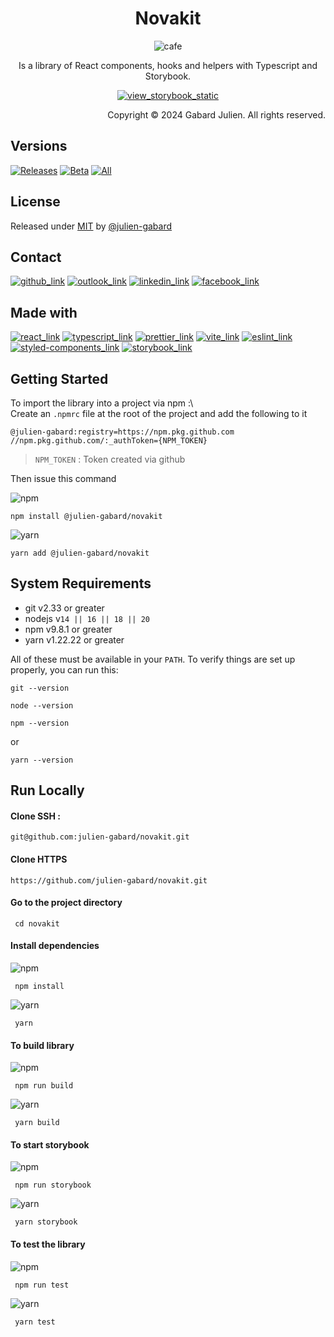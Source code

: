 <h1 align='center'>
  Novakit
</h1>

<p align="center">
 <img src="https://forthebadge.com/images/badges/powered-by-coffee.svg" alt="cafe" />
</p>
<p align="center">
 Is a library of React components, hooks and helpers with Typescript and Storybook.
</p>
<p align="center">
  <a href="https://novakit.netlify.app/">
    <img src="https://img.shields.io/badge/view-Documentation-blue?style=for-the-badge" alt="view_storybook_static" />
  </a>
</p>

<p align="right">
  Copyright © 2024 Gabard Julien. All rights reserved.
</p>

## Versions

[<img alt="Releases" src="https://img.shields.io/badge/Releases-v1.0.0-008000?style=for-the-badge"/>](https://github.com/julien-gabard/novakit/tags)
[<img alt="Beta" src="https://img.shields.io/badge/Beta-v1.0.0-red?style=for-the-badge"/>](https://github.com/julien-gabard/novakit/tags)
[<img alt="All" src="https://img.shields.io/badge/All-version-blue?style=for-the-badge"/>](https://github.com/julien-gabard/novakit/tags)

## License
Released under [MIT](/LICENSE) by [@julien-gabard](https://github.com/julien-gabard)

## Contact

[<img src="https://img.shields.io/badge/GitHub-100000?style=for-the-badge&logo=github&logoColor=white" alt="github_link" />](https://github.com/julien-gabard)
[<img src="https://img.shields.io/badge/Microsoft_Outlook-0078D4?style=for-the-badge&logo=microsoft-outlook&logoColor=white" alt="outlook_link" />](mailto:juliengabard@hotmail.fr)
[<img src="https://img.shields.io/badge/LinkedIn-0077B5?style=for-the-badge&logo=linkedin&logoColor=white" alt="linkedin_link" />](https://www.linkedin.com/in/julien-gabard/)
[<img src="https://img.shields.io/badge/Facebook-%231877F2.svg?style=for-the-badge&logo=Facebook&logoColor=white" alt="facebook_link" />](https://www.facebook.com/JulienGbd/)

## Made with
[<img src="https://img.shields.io/badge/React-20232A?style=for-the-badge&logo=react&logoColor=61DAFB" alt="react_link" />](https://fr.legacy.reactjs.org/)
[<img src="https://img.shields.io/badge/TypeScript-007ACC?style=for-the-badge&logo=typescript&logoColor=white" alt="typescript_link" />](https://www.typescriptlang.org/)
[<img src="https://img.shields.io/badge/prettier-1A2C34?style=for-the-badge&logo=prettier&logoColor=F7BA3E" alt="prettier_link" />](https://prettier.io/)
[<img src="https://img.shields.io/badge/Vite-B73BFE?style=for-the-badge&logo=vite&logoColor=FFD62E" alt="vite_link" />](https://vitejs.dev/)
[<img src="https://img.shields.io/badge/eslint-3A33D1?style=for-the-badge&logo=eslint&logoColor=white" alt="eslint_link" />](https://eslint.org/)
[<img src="https://img.shields.io/badge/styled--components-DB7093?style=for-the-badge&logo=styled-components&logoColor=white" alt="styled-components_link" />](https://styled-components.com/)
[<img src="https://img.shields.io/badge/storybook-FF4785?style=for-the-badge&logo=storybook&logoColor=white" alt="storybook_link" />](https://storybook.js.org/)

## Getting Started

To import the library into a project via npm :\  
Create an `.npmrc` file at the root of the project and add the following to it

```text
@julien-gabard:registry=https://npm.pkg.github.com  
//npm.pkg.github.com/:_authToken={NPM_TOKEN}  
```

>`NPM_TOKEN` : Token created via github

Then issue this command

![npm](https://img.shields.io/badge/npm-CB3837?style=for-the-badge&logo=npm&logoColor=white)

```shell  
npm install @julien-gabard/novakit
```

![yarn](https://img.shields.io/badge/Yarn-2C8EBB?style=for-the-badge&logo=yarn&logoColor=white)

```shell  
yarn add @julien-gabard/novakit
```  

## System Requirements
- git v2.33 or greater
- nodejs v`14 || 16 || 18 || 20`
- npm v9.8.1 or greater
- yarn v1.22.22 or greater

All of these must be available in your `PATH`. To verify things are set up properly, you can run this:

```shell  
git --version
```

```shell  
node --version
```

```shell  
npm --version
```

or

```shell  
yarn --version
```

## Run Locally
#### Clone SSH :

```shell
git@github.com:julien-gabard/novakit.git  
```

#### Clone HTTPS

```shell
https://github.com/julien-gabard/novakit.git  
```

#### Go to the project directory

```shell
 cd novakit  
```

#### Install dependencies

![npm](https://img.shields.io/badge/npm-CB3837?style=for-the-badge&logo=npm&logoColor=white)

```shell
 npm install  
```

![yarn](https://img.shields.io/badge/Yarn-2C8EBB?style=for-the-badge&logo=yarn&logoColor=white)

```shell
 yarn  
``` 

#### To build library

![npm](https://img.shields.io/badge/npm-CB3837?style=for-the-badge&logo=npm&logoColor=white)

```shell
 npm run build  
```

![yarn](https://img.shields.io/badge/Yarn-2C8EBB?style=for-the-badge&logo=yarn&logoColor=white)

```shell
 yarn build  
```

#### To start storybook

![npm](https://img.shields.io/badge/npm-CB3837?style=for-the-badge&logo=npm&logoColor=white)

```shell
 npm run storybook  
```

![yarn](https://img.shields.io/badge/Yarn-2C8EBB?style=for-the-badge&logo=yarn&logoColor=white)

```shell
 yarn storybook  
```

#### To test the library

![npm](https://img.shields.io/badge/npm-CB3837?style=for-the-badge&logo=npm&logoColor=white)

```shell
 npm run test   
```

![yarn](https://img.shields.io/badge/Yarn-2C8EBB?style=for-the-badge&logo=yarn&logoColor=white)

```shell
 yarn test  
```
